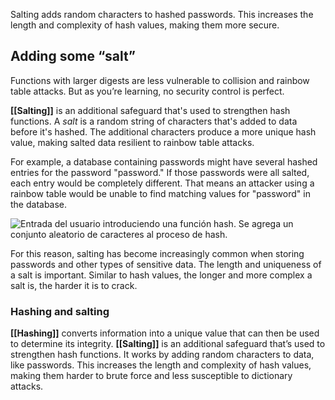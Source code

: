 Salting adds random characters to hashed passwords. This increases the length and complexity of hash values, making them more secure.

## Adding some “salt”

Functions with larger digests are less vulnerable to collision and rainbow table attacks. But as you’re learning, no security control is perfect.

**[[Salting]]** is an additional safeguard that's used to strengthen hash functions. A _salt_ is a random string of characters that's added to data before it's hashed. The additional characters produce a more unique hash value, making salted data resilient to rainbow table attacks.

For example, a database containing passwords might have several hashed entries for the password "password." If those passwords were all salted, each entry would be completely different. That means an attacker using a rainbow table would be unable to find matching values for "password" in the database.

![Entrada del usuario introduciendo una función hash. Se agrega un conjunto aleatorio de caracteres al proceso de hash.](https://d3c33hcgiwev3.cloudfront.net/imageAssetProxy.v1/VJFA9qhuRvan1_hRvGhSpg_70858cdbe6d94ad29538d1915f0e05f1_CS_R-094_Salting.png?expiry=1697241600000&hmac=pUx8oAxfiEhS43nT8XbGjH2XlG2aHyyrN454nYZKqI0)

For this reason, salting has become increasingly common when storing passwords and other types of sensitive data. The length and uniqueness of a salt is important. Similar to hash values, the longer and more complex a salt is, the harder it is to crack.

### **Hashing and salting**

**[[Hashing]]** converts information into a unique value that can then be used to determine its integrity. **[[Salting]]** is an additional safeguard that’s used to strengthen hash functions. It works by adding random characters to data, like passwords. This increases the length and complexity of hash values, making them harder to brute force and less susceptible to dictionary attacks.
